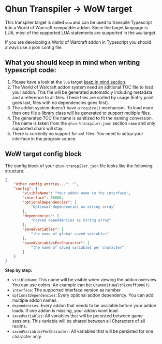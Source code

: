 # Qhun Transpiler -> WoW target

This transpiler target is called `wow` and can be used to transpile Typescript into a World of Warcraft compatible addon. Since the target language is LUA, most of the supported LUA statements are supported in the `wow` target.

If you are developing a World of Warcraft addon in Typescript you should always use a json config file.

## What you should keep in mind when writing typescript code:

1. Please have a look at the `lua` target [keep in mind section](./lua.md).
2. The World of Warcraft addon system need an aditional TOC file to load your addon. This file will be generated automaticly including metadata and a reference to all files. These files are sorted by usage (Entry point goes last, files with no dependencies goes first).
3. The addon system doens't have a `require()` mechanism. To load more than one file a library class will be generated to support multiple files.
4. The generated TOC file name is sanitized to fit the naming conversion. The name is taken from the `qhun-transpiler.json` section `name` and only supported chars will stay.
5. There is currently no support for `xml` files. You need to setup your interface in the program source.

## WoW target config block

The config block of your `qhun-transpiler.json` file looks like the following structure:

```json
{
    "other config entries...": "",
    "config": {
        "visibleName": "Your addon name in the interface",
        "interface": 80000,
        "optionalDependencies": [
            "Optional dependencies as string array"
        ],
        "dependencies": [
            "Forced dependencies as string array"
        ],
        "savedVariables": [
            "the name of global saved variables"
        ],
        "savedVariablesPerCharacter": [
            "the name of saved variables per character"
        ]
    }
}
```

**Step by step:**
- `visibleName`: This name will be visible when viewing the addon overview. You can use colors. An example can be: `QhunUnitHealth|c00ff0000TS`
- `interface`: The supported interface version as number
- `optionalDependencies`: Every optional addon dependency. You can add multiple addon names.
- `dependencies`: Every addon that needs to be available before your addon loads. If one addon is missing, your addon wont load.
- `savedVariables`: All variables that will be persisted between game sessions. This variable will be shared between all Characters of all realms.
- `savedVariablesPerCharacter`: All variables that will be persisted for one character only.